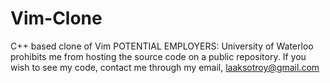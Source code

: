 # Vim-Clone
C++ based clone of Vim
POTENTIAL EMPLOYERS: University of Waterloo prohibits me from hosting the source code on a public repository. If you wish to see my code, contact me through my email, laaksotroy@gmail.com
